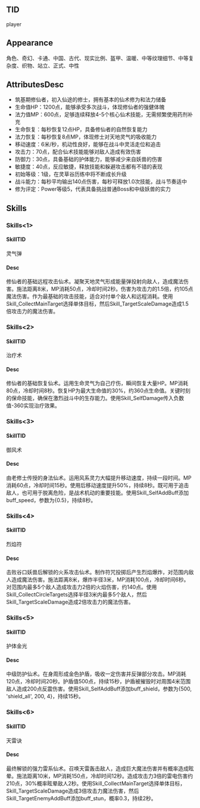 
## TID
player

## Appearance
角色、奇幻、卡通、中国、古代、现实比例、盔甲、温暖、中等纹理细节、中等复杂度、织物、站立、正式、中性

## AttributesDesc
- 筑基期修仙者，初入仙途的修士，拥有基本的仙术修为和法力储备
- 生命值HP：1200点，能够承受多次战斗，体现修仙者的强健体魄
- 法力值MP：600点，足够连续释放4-5个核心仙术技能，无需频繁使用药剂补充
- 生命恢复：每秒恢复12点HP，具备修仙者的自然恢复能力
- 法力恢复：每秒恢复8点MP，体现修士对天地灵气的吸收能力
- 移动速度：6米/秒，机动性良好，能够在战斗中灵活走位和追击
- 攻击力：70点，配合仙术技能能够对敌人造成有效伤害
- 防御力：30点，具备基础的护体能力，能够减少来自妖兽的伤害
- 敏捷度：40点，反应敏捷，释放技能和躲避攻击都有不错的表现
- 初始等级：1级，在灵草谷历练中将不断成长升级
- 战斗能力：每秒平均输出140点伤害，每秒可释放1.0次技能，战斗节奏适中
- 修为评定：Power等级5，代表具备挑战普通Boss和中级妖兽的实力

## Skills
### Skills<1>
#### SkillTID
灵气弹
#### Desc
修仙者的基础远程攻击仙术。凝聚天地灵气形成能量弹投射向敌人，造成魔法伤害。施法距离8米，MP消耗50点，冷却时间2秒。伤害为攻击力的1.5倍，约105点魔法伤害。作为最基础的攻击技能，适合对付单个敌人和远程消耗。使用Skill_CollectMainTarget选择单体目标，然后Skill_TargetScaleDamage造成1.5倍攻击力的魔法伤害。
### Skills<2>
#### SkillTID
治疗术
#### Desc
修仙者的基础恢复仙术。运用生命灵气为自己疗伤，瞬间恢复大量HP。MP消耗80点，冷却时间8秒。恢复HP为最大生命值的30%，约360点生命值。关键时刻的保命技能，确保在激烈战斗中的生存能力。使用Skill_SelfDamage传入负数值-360实现治疗效果。
### Skills<3>
#### SkillTID
御风术
#### Desc
由老修士传授的身法仙术。运用风系灵力大幅提升移动速度，持续一段时间。MP消耗60点，冷却时间15秒。使用后移动速度提升50%，持续8秒。既可用于追击敌人，也可用于脱离危险，是战术机动的重要技能。使用Skill_SelfAddBuff添加buff_speed，参数为{0.5}，持续8秒。
### Skills<4>
#### SkillTID
烈焰符
#### Desc
击败谷口妖兽后解锁的火系攻击仙术。制作符咒投掷后产生烈焰爆炸，对范围内敌人造成魔法伤害。施法距离8米，爆炸半径3米，MP消耗100点，冷却时间6秒。对范围内最多5个敌人造成攻击力2倍的火焰伤害，约140点。使用Skill_CollectCircleTargets选择半径3米内最多5个敌人，然后Skill_TargetScaleDamage造成2倍攻击力的魔法伤害。
### Skills<5>
#### SkillTID
护体金光
#### Desc
中级防护仙术。在身周形成金色护盾，吸收一定伤害并反弹部分攻击。MP消耗120点，冷却时间20秒。护盾值500点，持续15秒，护盾被摧毁时对周围4米范围敌人造成200点反震伤害。使用Skill_SelfAddBuff添加buff_shield，参数为{500, 'shield_all', 200, 4}，持续15秒。
### Skills<6>
#### SkillTID
天雷诀
#### Desc
最终解锁的强力雷系仙术。召唤天雷轰击敌人，造成巨大魔法伤害并有概率造成眩晕。施法距离10米，MP消耗150点，冷却时间12秒。造成攻击力3倍的雷电伤害约210点，30%概率眩晕敌人2秒。使用Skill_CollectMainTarget选择单体目标，Skill_TargetScaleDamage造成3倍攻击力魔法伤害，然后Skill_TargetEnemyAddBuff添加buff_stun，概率0.3，持续2秒。
